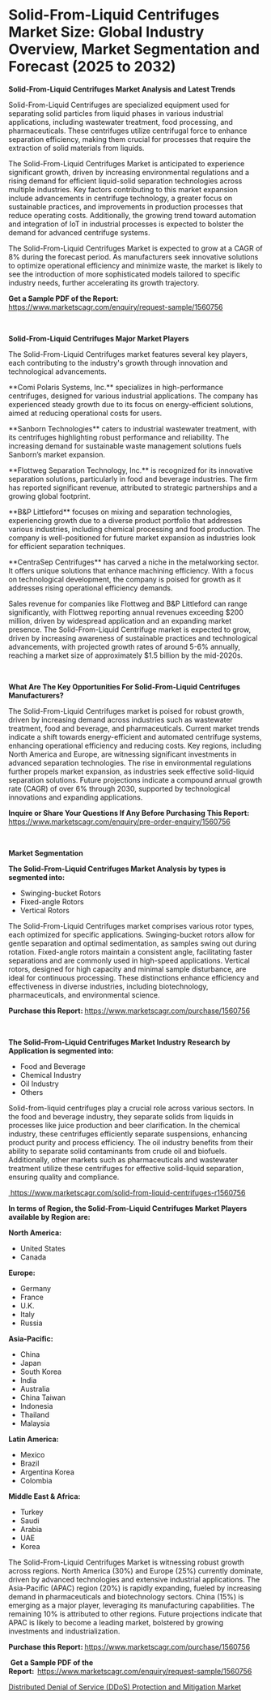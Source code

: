 <p><h1>Solid-From-Liquid Centrifuges Market Size: Global Industry Overview, Market Segmentation and Forecast (2025 to 2032)</h1></p><p><strong>Solid-From-Liquid Centrifuges Market Analysis and Latest Trends</strong></p>
<p><p>Solid-From-Liquid Centrifuges are specialized equipment used for separating solid particles from liquid phases in various industrial applications, including wastewater treatment, food processing, and pharmaceuticals. These centrifuges utilize centrifugal force to enhance separation efficiency, making them crucial for processes that require the extraction of solid materials from liquids.</p><p>The Solid-From-Liquid Centrifuges Market is anticipated to experience significant growth, driven by increasing environmental regulations and a rising demand for efficient liquid-solid separation technologies across multiple industries. Key factors contributing to this market expansion include advancements in centrifuge technology, a greater focus on sustainable practices, and improvements in production processes that reduce operating costs. Additionally, the growing trend toward automation and integration of IoT in industrial processes is expected to bolster the demand for advanced centrifuge systems.</p><p>The Solid-From-Liquid Centrifuges Market is expected to grow at a CAGR of 8% during the forecast period. As manufacturers seek innovative solutions to optimize operational efficiency and minimize waste, the market is likely to see the introduction of more sophisticated models tailored to specific industry needs, further accelerating its growth trajectory.</p></p>
<p><strong>Get a Sample PDF of the Report:&nbsp;</strong> <a href="https://www.marketscagr.com/enquiry/request-sample/1560756?utm_campaign=3448&utm_medium=2&utm_source=Github&utm_content=ia&utm_term=11042025&utm_id=solid-from-liquid-centrifuges">https://www.marketscagr.com/enquiry/request-sample/1560756</a></p>
<p>&nbsp;</p>
<p><strong>Solid-From-Liquid Centrifuges Major Market Players</strong></p>
<p><p>The Solid-From-Liquid Centrifuges market features several key players, each contributing to the industry's growth through innovation and technological advancements. </p><p>**Comi Polaris Systems, Inc.** specializes in high-performance centrifuges, designed for various industrial applications. The company has experienced steady growth due to its focus on energy-efficient solutions, aimed at reducing operational costs for users.</p><p>**Sanborn Technologies** caters to industrial wastewater treatment, with its centrifuges highlighting robust performance and reliability. The increasing demand for sustainable waste management solutions fuels Sanborn’s market expansion.</p><p>**Flottweg Separation Technology, Inc.** is recognized for its innovative separation solutions, particularly in food and beverage industries. The firm has reported significant revenue, attributed to strategic partnerships and a growing global footprint.</p><p>**B&P Littleford** focuses on mixing and separation technologies, experiencing growth due to a diverse product portfolio that addresses various industries, including chemical processing and food production. The company is well-positioned for future market expansion as industries look for efficient separation techniques.</p><p>**CentraSep Centrifuges** has carved a niche in the metalworking sector. It offers unique solutions that enhance machining efficiency. With a focus on technological development, the company is poised for growth as it addresses rising operational efficiency demands.</p><p>Sales revenue for companies like Flottweg and B&P Littleford can range significantly, with Flottweg reporting annual revenues exceeding $200 million, driven by widespread application and an expanding market presence. The Solid-From-Liquid Centrifuge market is expected to grow, driven by increasing awareness of sustainable practices and technological advancements, with projected growth rates of around 5-6% annually, reaching a market size of approximately $1.5 billion by the mid-2020s.</p></p>
<p>&nbsp;</p>
<p><strong>What Are The Key Opportunities For Solid-From-Liquid Centrifuges Manufacturers?</strong></p>
<p><p>The Solid-From-Liquid Centrifuges market is poised for robust growth, driven by increasing demand across industries such as wastewater treatment, food and beverage, and pharmaceuticals. Current market trends indicate a shift towards energy-efficient and automated centrifuge systems, enhancing operational efficiency and reducing costs. Key regions, including North America and Europe, are witnessing significant investments in advanced separation technologies. The rise in environmental regulations further propels market expansion, as industries seek effective solid-liquid separation solutions. Future projections indicate a compound annual growth rate (CAGR) of over 6% through 2030, supported by technological innovations and expanding applications.</p></p>
<p><strong>Inquire or Share Your Questions If Any Before Purchasing This Report:</strong> <a href="https://www.marketscagr.com/enquiry/pre-order-enquiry/1560756?utm_campaign=3448&utm_medium=2&utm_source=Github&utm_content=ia&utm_term=11042025&utm_id=solid-from-liquid-centrifuges">https://www.marketscagr.com/enquiry/pre-order-enquiry/1560756</a></p>
<p>&nbsp;</p>
<p><strong>Market Segmentation</strong></p>
<p><strong>The Solid-From-Liquid Centrifuges Market Analysis by types is segmented into:</strong></p>
<p><ul><li>Swinging-bucket Rotors</li><li>Fixed-angle Rotors</li><li>Vertical Rotors</li></ul></p>
<p><p>The Solid-From-Liquid Centrifuges market comprises various rotor types, each optimized for specific applications. Swinging-bucket rotors allow for gentle separation and optimal sedimentation, as samples swing out during rotation. Fixed-angle rotors maintain a consistent angle, facilitating faster separations and are commonly used in high-speed applications. Vertical rotors, designed for high capacity and minimal sample disturbance, are ideal for continuous processing. These distinctions enhance efficiency and effectiveness in diverse industries, including biotechnology, pharmaceuticals, and environmental science.</p></p>
<p><strong>Purchase this Report:&nbsp;</strong><a href="https://www.marketscagr.com/purchase/1560756?utm_campaign=3448&utm_medium=2&utm_source=Github&utm_content=ia&utm_term=11042025&utm_id=solid-from-liquid-centrifuges">https://www.marketscagr.com/purchase/1560756</a></p>
<p>&nbsp;</p>
<p><strong>The Solid-From-Liquid Centrifuges Market Industry Research by Application is segmented into:</strong></p>
<p><ul><li>Food and Beverage</li><li>Chemical Industry</li><li>Oil Industry</li><li>Others</li></ul></p>
<p><p>Solid-from-liquid centrifuges play a crucial role across various sectors. In the food and beverage industry, they separate solids from liquids in processes like juice production and beer clarification. In the chemical industry, these centrifuges efficiently separate suspensions, enhancing product purity and process efficiency. The oil industry benefits from their ability to separate solid contaminants from crude oil and biofuels. Additionally, other markets such as pharmaceuticals and wastewater treatment utilize these centrifuges for effective solid-liquid separation, ensuring quality and compliance.</p></p>
<p><a href="https://www.marketscagr.com/solid-from-liquid-centrifuges-r1560756?utm_campaign=3448&utm_medium=2&utm_source=Github&utm_content=ia&utm_term=11042025&utm_id=solid-from-liquid-centrifuges">&nbsp;https://www.marketscagr.com/solid-from-liquid-centrifuges-r1560756</a></p>
<p><strong>In terms of Region, the Solid-From-Liquid Centrifuges Market Players available by Region are:</strong></p>
<p>
    <p> <strong> North America: </strong>
        <ul>
            <li>United States</li>
            <li>Canada</li>
        </ul>
        </p> 
    <p> <strong> Europe: </strong>
        <ul>
            <li>Germany</li>
            <li>France</li>
            <li>U.K.</li>
            <li>Italy</li>
            <li>Russia</li>
        </ul>
        </p> 
    <p> <strong> Asia-Pacific: </strong>
        <ul>
            <li>China</li>
            <li>Japan</li>
            <li>South Korea</li>
            <li>India</li>
            <li>Australia</li>
            <li>China Taiwan</li>
            <li>Indonesia</li>
            <li>Thailand</li>
            <li>Malaysia</li>
        </ul>
        </p> 
    <p> <strong> Latin America: </strong>
        <ul>
            <li>Mexico</li>
            <li>Brazil</li>
            <li>Argentina Korea</li>
            <li>Colombia</li>
        </ul>
        </p> 
    <p> <strong> Middle East & Africa: </strong>
        <ul>
            <li>Turkey</li>
            <li>Saudi</li>
            <li>Arabia</li>
            <li>UAE</li>
            <li>Korea</li>
        </ul>
    </p>
    </p>
<p><p>The Solid-From-Liquid Centrifuges Market is witnessing robust growth across regions. North America (30%) and Europe (25%) currently dominate, driven by advanced technologies and extensive industrial applications. The Asia-Pacific (APAC) region (20%) is rapidly expanding, fueled by increasing demand in pharmaceuticals and biotechnology sectors. China (15%) is emerging as a major player, leveraging its manufacturing capabilities. The remaining 10% is attributed to other regions. Future projections indicate that APAC is likely to become a leading market, bolstered by growing investments and industrialization.</p></p>
<p><strong>Purchase this Report: </strong><a href="https://www.marketscagr.com/purchase/1560756?utm_campaign=3448&utm_medium=2&utm_source=Github&utm_content=ia&utm_term=11042025&utm_id=solid-from-liquid-centrifuges">https://www.marketscagr.com/purchase/1560756</a></p>
<p>&nbsp;<strong>Get a Sample PDF of the Report:&nbsp;&nbsp;</strong><a href="https://www.marketscagr.com/enquiry/request-sample/1560756?utm_campaign=3448&utm_medium=2&utm_source=Github&utm_content=ia&utm_term=11042025&utm_id=solid-from-liquid-centrifuges">https://www.marketscagr.com/enquiry/request-sample/1560756</a></p>
<p><strong></strong></p>
<p><p><a href="https://github.com/vaeilabin/Market-Research-Report-List-1/blob/main/distributed-denial-of-service-ddos-protection-and-mitigation-market.md?utm_campaign=3448&utm_medium=2&utm_source=Github&utm_content=ia&utm_term=11042025&utm_id=solid-from-liquid-centrifuges">Distributed Denial of Service (DDoS) Protection and Mitigation Market</a></p></p>
